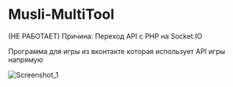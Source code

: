 # Musli-MultiTool
(НЕ РАБОТАЕТ) Причина: Переход API с PHP на Socket.IO

Программа для игры из вконтакте которая использует API игры напрямую

![Screenshot_1](https://user-images.githubusercontent.com/31757032/154508746-80020a31-4bd7-4d3c-99ab-c3ef4e39fd74.png)
